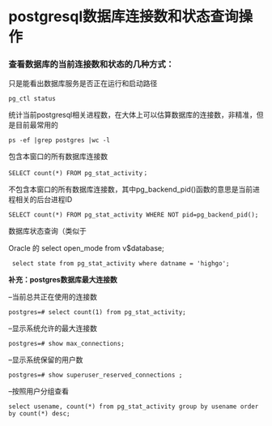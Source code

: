 # postgresql数据库连接数和状态查询操作

### 查看数据库的当前连接数和状态的几种方式：

只是能看出数据库服务是否正在运行和启动路径

```plsql
pg_ctl status
```

统计当前postgresql相关进程数，在大体上可以估算数据库的连接数，非精准，但是目前最常用的

```plsql
ps -ef |grep postgres |wc -l
```

包含本窗口的所有数据库连接数

```plsql
SELECT count(*) FROM pg_stat_activity；
```

不包含本窗口的所有数据库连接数，其中pg_backend_pid()函数的意思是当前进程相关的后台进程ID

```plsql
SELECT count(*) FROM pg_stat_activity WHERE NOT pid=pg_backend_pid();
```

数据库状态查询（类似于

Oracle 的 select open_mode from v$database;

```plsql
 select state from pg_stat_activity where datname = 'highgo';
```

**补充：postgres数据库最大连接数**

–当前总共正在使用的连接数

```plsql
postgres=# select count(1) from pg_stat_activity;
```

–显示系统允许的最大连接数

```plsql
postgres=# show max_connections;
```

–显示系统保留的用户数

```plsql
postgres=# show superuser_reserved_connections ;
```

–按照用户分组查看

```plsql
select usename, count(*) from pg_stat_activity group by usename order by count(*) desc;
```

